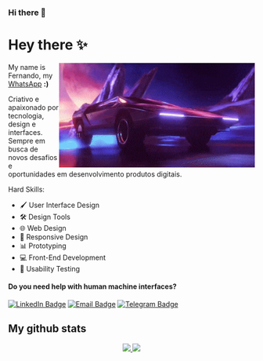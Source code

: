 ### Hi there 👋





# Hey there ✨

<img src="retro-car.gif" align="right" width="400"/>



My name is Fernando, my [WhatsApp](https://api.whatsapp.com/send?phone=5518996554253&text=) **:)**


Criativo e apaixonado por tecnologia, design e interfaces.  Sempre em busca de novos desafios e oportunidades em desenvolvimento produtos digitais.

Hard Skills:
- 🖌️ User Interface Design
- 🛠️ Design Tools
- 🌐 Web Design
- 📱 Responsive Design
- 📊 Prototyping
- 💻 Front-End Development
- 📝 Usability Testing


#### Do you need help with human machine interfaces?

[![LinkedIn Badge](https://img.shields.io/badge/-Linkedin-blue?style=flat&logo=linkedin&logoColor=white)](https://www.linkedin.com/in/fernando-reis-ferreira/) [![Email Badge](https://img.shields.io/badge/Email-fr.m.fernando@outlook.com-blue)](mailto:fr.m.fernando@outlook.com) [![Telegram Badge](https://img.shields.io/badge/Telegram-@ferreirareisfernando-blue)](https://t.me/ferreirareisfernando)


## My github stats

<div align="center">
  <a href="https://github.com/frfernando">
  <img height="180em" src="https://github-readme-stats-sigma-five.vercel.app/api?username=frfernando&show_icons=true&count_private=true&line_height=30&"/>
  <img height="180em" src="https://github-readme-stats.vercel.app/api/top-langs/?username=frfernando&show_progress=true&count_private=true&line_height=30&"/>
</div>
